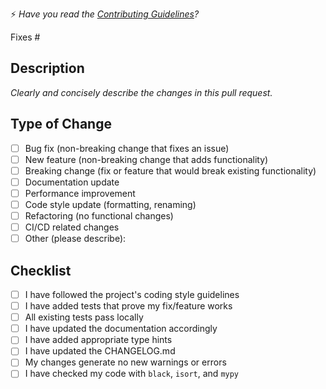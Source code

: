 ⚡ *Have you read the [Contributing Guidelines](./CONTRIBUTING.md)?*

Fixes #

## Description

*Clearly and concisely describe the changes in this pull request.*

## Type of Change

- [ ] Bug fix (non-breaking change that fixes an issue)
- [ ] New feature (non-breaking change that adds functionality)
- [ ] Breaking change (fix or feature that would break existing functionality)
- [ ] Documentation update
- [ ] Performance improvement
- [ ] Code style update (formatting, renaming)
- [ ] Refactoring (no functional changes)
- [ ] CI/CD related changes
- [ ] Other (please describe):

## Checklist

- [ ] I have followed the project's coding style guidelines
- [ ] I have added tests that prove my fix/feature works
- [ ] All existing tests pass locally
- [ ] I have updated the documentation accordingly
- [ ] I have added appropriate type hints
- [ ] I have updated the CHANGELOG.md
- [ ] My changes generate no new warnings or errors
- [ ] I have checked my code with `black`, `isort`, and `mypy`
